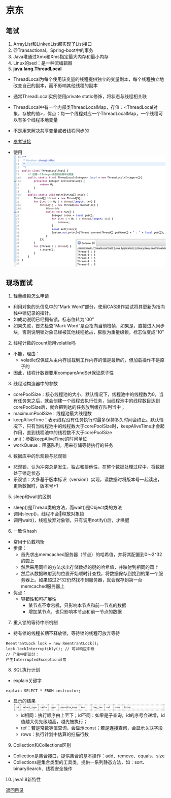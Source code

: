 # 京东
## 笔试
1. ArrayList和LinkedList都实现了List接口
2. @Transactional，Spring-boot中的事务
3. Java堆通过Xmx和Xms指定最大内存和最小内存
4. Linux的sed：是一种流编辑器
5. **java.lang.ThreadLocal**
* ThreadLocal为每个使用该变量的线程提供独立的变量副本，每个线程独立地改变自己的副本，而不影响其他线程的副本
* 通常ThreadLocal实例使用private static修饰，将状态与线程相关联
* ThreadLocal中有一个内部类ThreadLocalMap，存值：<ThreadLocal对象，存放的值>，优点：每一个线程对应一个ThreadLocalMap，一个线程可以有多个线程本地变量

* 不是用来解决共享变量或者线程同步的
* [参考链接](http://www.cnblogs.com/zhengbin/p/5674638.html)
* 使用
![](../img/threadlocal.png)

## 现场面试
1. 轻量级锁怎么申请
* 利用对象的头信息中的“Mark Word”部分，使用CAS操作尝试将其更新为指向栈中锁记录的指针。
* 如成功说明已经拥有锁，标志位转为“00”
* 如果失败，首先检查“Mark Word”是否指向当前栈帧，如果是，直接进入同步块，否则说明锁对象已经被其他线程抢占，膨胀为重量级锁，标志位变成“10”
2. 线程计数的count能用volatile吗
* 不能，理由：
    * volatile仅保证从主内存加载到工作内存的值是最新的，但加载操作不是原子的
* 因此，线程计数器要用compareAndSet保证原子性
3. 线程池构造器中的参数
* corePoolSize：核心线程池的大小，默认情况下，线程池中的线程数为0，当有任务来之后，就会创建一个线程去执行任务，当线程池中的线程数目达到corePoolSize后，就会把到达的任务放到缓存队列当中；
* maximumPoolSize：线程池最大线程数
* keepAliveTime：表示线程没有任务执行时最多保持多久时间会终止。默认情况下，只有当线程池中的线程数大于corePoolSize时，keepAliveTime才会起作用，直到线程池中的线程数不大于corePoolSize
* unit：参数keepAliveTime的时间单位
* workQueue：阻塞队列，用来存储等待执行的任务
4. 数据库中的乐观锁与悲观锁
* 悲观锁，认为冲突总是发生，独占和排他性，在整个数据处理过程中，将数据处于锁定状态
* 乐观锁：大多基于版本标识（version）实现，读数据时将版本号一起读出，更新数据时，版本号+1
5. sleep和wait的区别
* sleep()是Thread类的方法，而wait()是Object类的方法
* 调用sleep()，线程不会释放对象锁
* 调用wait()，线程放弃对象锁，只有调用notify()后，才唤醒
6. 一致性hash
* 常用于负载均衡
* 步骤：
    * 首先求出memcached服务器（节点）的哈希值，并将其配置到0～2^32的圆上
    * 然后采用同样的方法求出存储数据的键的哈希值，并映射到相同的圆上
    * 然后从数据映射到的位置开始顺时针查找，将数据保存到找到的第一个服务器上。如果超过2^32仍然找不到服务器，就会保存到第一台memcached服务器上
* 优点：
    * 容错性和可扩展性
        * 某节点不幸宕机，只影响本节点和前一节点的数据
        * 增加某节点，也只影响本节点和前一节点的数据
7. 重入锁的等待中断机制
* 持有锁的线程长期不释放锁，等待锁的线程可放弃等待
```
ReentrantLock lock = new ReentrantLock();
lock.lockInterruptibly(); // 可以响应中断
// 产生中断部分：
产生InterruptedException异常
```
8. SQL执行计划
* explain关键字
```
explain SELECT * FROM instructor;
```
* 显示的结果
![](../img/explain.png)
    * id相同：执行顺序由上至下；id不同：如果是子查询，id的序号会递增，id值越大优先级越高，越先被执行；
    * ref：若是常数等值查询，会显示const；若是连接查询，会显示关联字段
    * rows：执行计划中估算的扫描行数
9. Collection和Collections区别
* Collection是集合接口，提供集合的基本操作：add、remove、equals、size
* Collections是集合类型的工具类，提供一系列静态方法，如：sort、binarySearch、线程安全操作
10. java1.8新特性

[返回目录](../../CONTENTS.md)